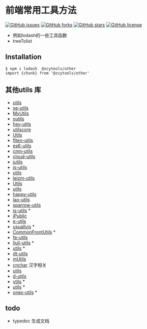 
# 前端常用工具方法

[![GitHub issues](https://img.shields.io/github/issues/zhuchuanyong/FEutils)](https://github.com/zhuchuanyong/FEutils/issues)
[![GitHub forks](https://img.shields.io/github/forks/zhuchuanyong/FEutils)](https://github.com/zhuchuanyong/FEutils/network)
[![GitHub stars](https://img.shields.io/github/stars/zhuchuanyong/FEutils)](https://github.com/zhuchuanyong/FEutils/stargazers)
[![GitHub license](https://img.shields.io/github/license/zhuchuanyong/FEutils)](https://github.com/zhuchuanyong/FEutils)

* 例如lodash的一些工具函数
* treeTolist

## Installation

```shell
$ npm i lodash  @zcytools/other 
import {chunk} from '@zcytools/other'
```

## 其他utils 库
* [utils]('https://github.com/cd-dongzi/utils')
* [xe-utils]('https://github.com/x-extends/xe-utils')
* [MyUtils](https://github.com/XmanLin/MyUtils)
* [outils](https://github.com/proYang/outils)
* [hey-utils](https://github.com/heyui/hey-utils)
* [utilscore](https://github.com/cgxqd/utilscore)
* [Utils](https://github.com/dragonir/Utils.js)
* [flten-utils](https://github.com/fltenwall/flten-utils)
* [es6-utils](https://github.com/leeenx/es6-utils)
* [cmn-utils](https://github.com/LANIF-UI/cmn-utils)
* [cloud-utils](https://github.com/cloud-templates/cloud-utils)
* [jutils](https://github.com/dong-sir/jutils)
* [js-utils](https://github.com/weijhfly/js-utils)
* [utils](https://github.com/lioojc/utils)
* [leizm-utils](https://github.com/leizongmin/leizm-utils)
* [Utils](https://github.com/LyuHaiLoong/Utils)
* [utils](https://github.com/Aomd/utils)
* [happy-utils](https://github.com/cilla123/happy-utils)
* [lao-utils](https://github.com/giscafer/lao-utils)
* [sparrow-utils](https://github.com/hanguangbaihuo/sparrow-utils)
* [js-utils]('https://github.com/georapbox/js-utils') *
* [jPublic]('https://github.com/smltq/jPublic')
* [e-utils]('https://github.com/E-Utils/e-utils')
* [usuallyjs]('https://github.com/JofunLiang/usuallyjs') *
* [CommonFrontUtils]('https://github.com/YumeiSoft/CommonFrontUtils') *
* [fe-utils]('https://github.com/zhangyunling/fe-utils')
* [liuli-utils]('https://github.com/rxliuli/liuli-utils') *
* [utils]('https://github.com/pansyjs/utils') *
* [dt-utils]('https://github.com/DTStack/dt-utils')
* [mUtils]('https://github.com/Alie-z/mUtils')
* [cnchar]('https://github.com/theajack/cnchar') 汉字相关
* [utils]('https://github.com/wenzi0github/utils')
* [d-utils]('https://github.com/IFmiss/d-utils')
* [vtils]('https://github.com/fjc0k/vtils') *
* [utils]('https://github.com/planjs/utils') *
* [onex-utils]('https://github.com/unity-template/onex-utils') *


## todo

* typedoc 生成文档




